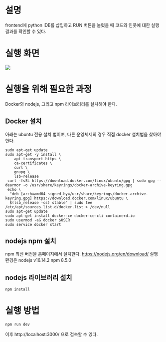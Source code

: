 # 설명
frontend에 python IDE를 삽입하고 RUN 버튼을 눌렀을 때 코드와 인풋에 대한 실행 결과를 확인할 수 있다.

# 실행 화면
<img src="https://user-images.githubusercontent.com/38034263/168148109-86fb51c6-c83b-42af-9164-a8ef32f00172.png"/>

# 실행을 위해 필요한 과정
Docker와 nodejs, 그리고 npm 라이브러리를 설치해야 한다.

## Docker 설치
아래는 ubuntu 전용 설치 법이며, 다른 운영체제의 경우 직접 docker 설치법을 찾아야 한다.
```
sudo apt-get update
sudo apt-get -y install \
    apt-transport-https \
    ca-certificates \
    curl \
    gnupg \
    lsb-release
 curl -fsSL https://download.docker.com/linux/ubuntu/gpg | sudo gpg --dearmor -o /usr/share/keyrings/docker-archive-keyring.gpg
 echo \
  "deb [arch=amd64 signed-by=/usr/share/keyrings/docker-archive-keyring.gpg] https://download.docker.com/linux/ubuntu \
  $(lsb_release -cs) stable" | sudo tee /etc/apt/sources.list.d/docker.list > /dev/null
sudo apt-get update
sudo apt-get install docker-ce docker-ce-cli containerd.io
sudo usermod -aG docker $USER
sudo service docker start
```

## nodejs npm 설치
npm 최신 버전을 홈페이지에서 설치한다.
https://nodejs.org/en/download/
실행 환경은
nodejs v16.14.2
npm 8.5.0

## nodejs 라이브러리 설치
```
npm install
```

# 실행 방법
```npm run dev```

이후 http://localhost:3000/ 으로 접속할 수 있다.
